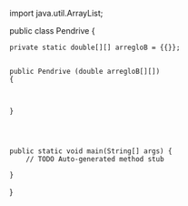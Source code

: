 import java.util.ArrayList;


public class Pendrive {

	private static double[][] arregloB = {{}};
	
	
	public Pendrive (double arregloB[][])
	{
		
		
		
	}
	
	
	
	
	public static void main(String[] args) {
		// TODO Auto-generated method stub

	}

}
